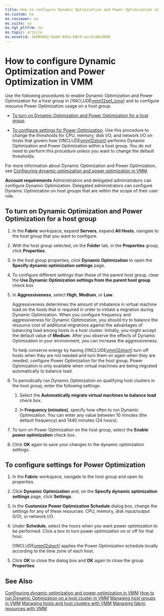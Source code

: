 ```yaml
---
title: How to configure Dynamic Optimization and Power Optimization in VMM
ms.custom: na
ms.reviewer: na
ms.suite: na
ms.tgt_pltfrm: na
ms.topic: article
ms.assetid: 3e099462-8a49-4d5a-b8c0-ecc5c48cd840
---
```

# How to configure Dynamic Optimization and Power Optimization in VMM
Use the following procedures to enable Dynamic Optimization and Power Optimization for a host group in [!INCLUDE[vmm12sp1_long](../../Token/vmm12sp1_long_md.md)] and to configure resource Power Optimization usage on a host group.

-   [To turn on Dynamic Optimization and Power Optimization for a host group](#BKMK_OnHG).

-   [To configure settings for Power Optimization](#BKMK_Settings). Use this procedure to change the thresholds for CPU, memory, disk I\/O, and network I\/O on hosts that govern how [!INCLUDE[vmm12short](../../Token/vmm12short_md.md)] performs Dynamic Optimization and Power Optimization within a host group. You do not need to perform this procedure unless you want to change the default thresholds.

For more information about Dynamic Optimization and Power Optimization, see [Configuring dynamic optimization and power optimization in VMM](Configuring-dynamic-optimization-and-power-optimization-in-VMM.md).

**Account requirements** Administrators and delegated administrators can configure Dynamic Optimization. Delegated administrators can configure Dynamic Optimization on host groups that are within the scope of their user role.

## <a name="BKMK_OnHG"></a>To turn on Dynamic Optimization and Power Optimization for a host group

1.  In the **Fabric** workspace, expand **Servers**, expand **All Hosts**, navigate to the host group that you want to configure.

2.  With the host group selected, on the **Folder** tab, in the **Properties** group, click **Properties**.

3.  In the host group properties, click **Dynamic Optimization** to open the **Specify dynamic optimization settings** page.

4.  To configure different settings than those of the parent host group, clear the **Use Dynamic Optimization settings from the parent host group** check box.

5.  In **Aggressiveness**, select **High**, **Medium**, or **Low**.

    Aggressiveness determines the amount of imbalance in virtual machine load on the hosts that is required in order to initiate a migration during Dynamic Optimization. When you configure frequency and aggressiveness for Dynamic Optimization, you should try to balance the resource cost of additional migrations against the advantages of balancing load among hosts in a host cluster. Initially, you might accept the default value of **Medium**. After you observe the effects of Dynamic Optimization in your environment, you can increase the aggressiveness.

    To help conserve energy by having [!INCLUDE[vmm12short](../../Token/vmm12short_md.md)] turn off hosts when they are not needed and turn them on again when they are needed, configure Power Optimization for the host group. Power Optimization is only available when virtual machines are being migrated automatically to balance load.

6.  To periodically run Dynamic Optimization on qualifying host clusters in the host group, enter the following settings:

    1.  Select the **Automatically migrate virtual machines to balance load** check box.

    2.  In **Frequency \(minutes\)**, specify how often to run Dynamic Optimization. You can enter any value between 10 minutes \(the default frequency\) and 1440 minutes \(24 hours\).

7.  To turn on Power Optimization on the host group, select the **Enable power optimization** check box.

8.  Click **OK** again to save your changes to the dynamic optimization settings.

## <a name="BKMK_Settings"></a>To configure settings for Power Optimization

1.  In the **Fabric** workspace, navigate to the host group and open its properties.

2.  Click **Dynamic Optimization** and, on the **Specify dynamic optimization settings** page, click **Settings**.

3.  In the **Customize Power Optimization Schedule** dialog box, change the settings for any of these resources: CPU, memory, disk input\/output \(I\/O\), or network I\/O.

4.  Under **Schedule**, select the hours when you want power optimization to be performed. Click a box to turn power optimization on or off for that hour.

    [!INCLUDE[vmm12short](../../Token/vmm12short_md.md)] applies the Power Optimization schedule locally according to the time zone of each host.

5.  Click **OK** to close the dialog box and **OK** again to close the group **Properties**.

## See Also
[Configuring dynamic optimization and power optimization in VMM](Configuring-dynamic-optimization-and-power-optimization-in-VMM.md)
[How to run Dynamic Optimization on a host cluster in VMM](How-to-run-Dynamic-Optimization-on-a-host-cluster-in-VMM.md)
[Managing host groups in VMM](Managing-host-groups-in-VMM.md)
[Managing hosts and host clusters with VMM](Managing-hosts-and-host-clusters-with-VMM.md)
[Managing fabric resources with VMM](Managing-fabric-resources-with-VMM.md)


